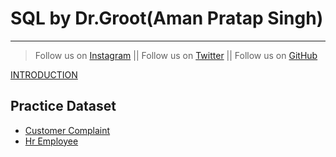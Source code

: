 # SQL by Dr.Groot(Aman Pratap Singh)
---
>Follow us on [Instagram](https://www.instagram.com/datascience.drgroot/) || 
>Follow us on [Twitter](https://twitter.com/DrGroot7) || 
>Follow us on [GitHub](www.github.com/dr-groot)

[INTRODUCTION](intro.md)



## Practice Dataset
+ [Customer Complaint](CustomerComplaint.csv)
+ [Hr Employee](hremployee.csv)
